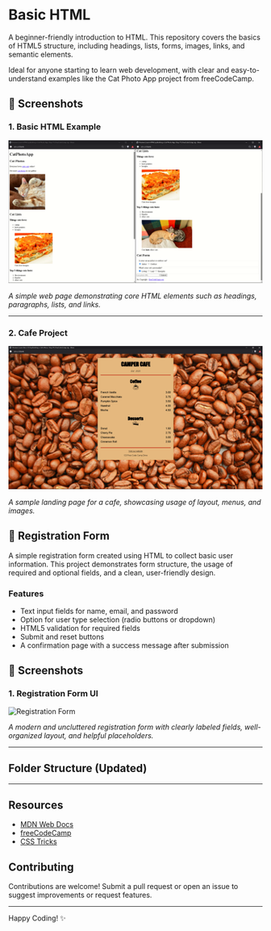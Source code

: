 # Basic HTML

A beginner-friendly introduction to HTML. This repository covers the basics of HTML5 structure, including headings, lists, forms, images, links, and semantic elements. 

Ideal for anyone starting to learn web development, with clear and easy-to-understand examples like the Cat Photo App project from freeCodeCamp.  

## 📸 Screenshots

### 1. Basic HTML Example

![Basic HTML Screenshot](BasicHTML(Screenshot).png)

*A simple web page demonstrating core HTML elements such as headings, paragraphs, lists, and links.*

---

### 2. Cafe Project

![Cafe Screenshot](camper-cafe/camper-cafe(screenshot).png)

*A sample landing page for a cafe, showcasing usage of layout, menus, and images.*
## 📝 Registration Form

A simple registration form created using HTML to collect basic user information. This project demonstrates form structure, the usage of required and optional fields, and a clean, user-friendly design.

### Features
- Text input fields for name, email, and password
- Option for user type selection (radio buttons or dropdown)
- HTML5 validation for required fields
- Submit and reset buttons
- A confirmation page with a success message after submission

## 📸 Screenshots

### 1. Registration Form UI

![Registration Form](screenshots/registration-form.png)

*A modern and uncluttered registration form with clearly labeled fields, well-organized layout, and helpful placeholders.*

---


## Folder Structure (Updated)


---
## Resources

- [MDN Web Docs](https://developer.mozilla.org/)
- [freeCodeCamp](https://www.freecodecamp.org/)
- [CSS Tricks](https://css-tricks.com/)

## Contributing

Contributions are welcome! Submit a pull request or open an issue to suggest improvements or request features.

---

Happy Coding! ✨
